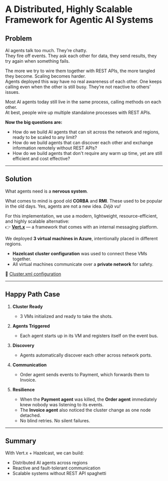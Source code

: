 # A Distributed, Highly Scalable Framework for Agentic AI Systems

## Problem

AI agents talk too much. They’re chatty.  
They fire off events. They ask each other for data, they send results, they try again when something fails.  

The more we try to wire them together with REST APIs, the more tangled they become. Scaling becomes harder.  
Agents deployed this way have no real awareness of each other. One keeps calling even when the other is still busy. They’re not reactive to others' issues.  

Most AI agents today still live in the same process, calling methods on each other.  
At best, people wire up multiple standalone processes with REST APIs.  

**Now the big questions are:**
- How do we build AI agents that can sit across the network and regions, ready to be scaled to any limit?  
- How do we build agents that can discover each other and exchange information remotely without REST APIs?  
- How do we build agents that don't require any warm up time, yet are still efficient and cost effective?  

---

## Solution

What agents need is a **nervous system**.  

What comes to mind is good old **CORBA** and **RMI**. These used to be popular in the old days. Yes, agents are not a new idea. *Déjà vu!*  

For this implementation, we use a modern, lightweight, resource-efficient, and highly scalable alternative:  
👉 **[Vert.x](https://vertx.io/)** — a framework that comes with an internal messaging platform.  

We deployed **3 virtual machines in Azure**, intentionally placed in different regions.  

- **Hazelcast cluster configuration** was used to connect these VMs together.  
- All virtual machines communicate over a **private network** for safety.  

🔗 [Cluster.xml configuration](https://github.com/Kiran-G1/SwarmX/blob/main/cluster.xml)  

---

## Happy Path Case

1. **Cluster Ready**  
   - 3 VMs initialized and ready to take the shots.  

2. **Agents Triggered**  
   - Each agent starts up in its VM and registers itself on the event bus.  

3. **Discovery**  
   - Agents automatically discover each other across network ports.  

4. **Communication**  
   - Order agent sends events to Payment, which forwards them to Invoice.  

5. **Resilience**  
   - When the **Payment agent** was killed, the **Order agent** immediately knew nobody was listening to its events.  
   - The **Invoice agent** also noticed the cluster change as one node detached.  
   - No blind retries. No silent failures.  

---

## Summary

With Vert.x + Hazelcast, we can build:  
- Distributed AI agents across regions  
- Reactive and fault-tolerant communication  
- Scalable systems without REST API spaghetti 

